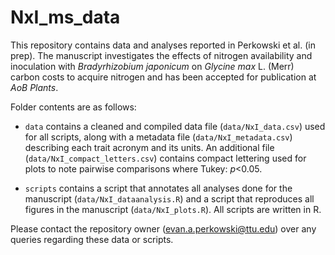 # NxI_ms_data

This repository contains data and analyses reported in Perkowski et al. (in prep). The manuscript investigates the effects of nitrogen availability and inoculation with _Bradyrhizobium japonicum_ on _Glycine max_ L. (Merr) carbon costs to acquire nitrogen and has been accepted for publication at _AoB Plants_. 

Folder contents are as follows:

 - `data` contains a cleaned and compiled data file (`data/NxI_data.csv`) used for all scripts, along with a metadata file (`data/NxI_metadata.csv`) describing each trait acronym and its units. An additional file (`data/NxI_compact_letters.csv`) contains compact lettering used for plots to note pairwise comparisons where Tukey: _p_<0.05.

 - `scripts` contains a script that annotates all analyses done for the manuscript (`data/NxI_dataanalysis.R`) and a script that reproduces all figures in the manuscript (`data/NxI_plots.R`). All scripts are written in R.

 Please contact the repository owner (evan.a.perkowski@ttu.edu) over any queries regarding these data or scripts.
